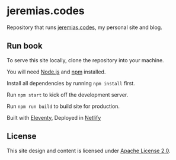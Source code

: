 # jeremias.codes

Repository that runs [jeremias.codes](https://jeremias.codes), my personal site and blog.

## Run book

To serve this site locally, clone the repository into your machine.

You will need [Node.js](//nodejs.org) and [npm](//www.npmjs.com) installed.

Install all dependencies by running `npm install` first.

Run `npm start` to kick off the development server.

Run `npm run build` to build site for production.

Built with [Eleventy](//11ty.dev), Deployed in [Netlify](//netlify.com)

## License

This site design and content is licensed under [Apache License 2.0](https://choosealicense.com/licenses/apache-2.0/).
